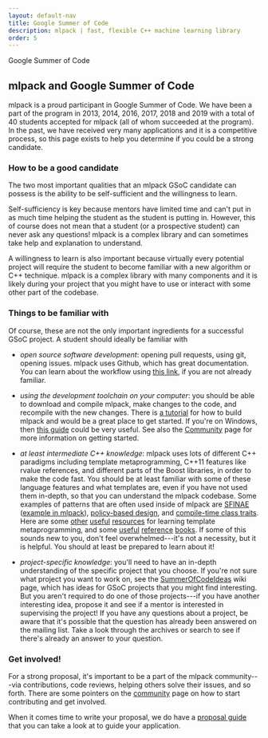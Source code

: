```yaml
---
layout: default-nav
title: Google Summer of Code
description: mlpack | fast, flexible C++ machine learning library
order: 5
---
```

<div class="page-title-header">Google Summer of Code</div>

## mlpack and Google Summer of Code

mlpack is a proud participant in Google Summer of Code. We have been a part of
the program in 2013, 2014, 2016, 2017, 2018 and 2019 with a total of 40 students
accepted for mlpack (all of whom succeeded at the program). In the past, we have
received very many applications and it is a competitive process, so this page
exists to help you determine if you could be a strong candidate.

### How to be a good candidate

The two most important qualities that an mlpack GSoC candidate can possess is
the ability to be self-sufficient and the willingness to learn.

Self-sufficiency is key because mentors have limited time and can't put in as
much time helping the student as the student is putting in. However, this of
course does not mean that a student (or a prospective student) can never ask any
questions! mlpack is a complex library and can sometimes take help and
explanation to understand.

A willingness to learn is also important because virtually every potential
project will require the student to become familiar with a new algorithm or C++
technique. mlpack is a complex library with many components and it is likely
during your project that you might have to use or interact with some other part
of the codebase.

### Things to be familiar with

Of course, these are not the only important ingredients for a successful GSoC
project. A student should ideally be familiar with

 * *open source software development*: opening pull requests, using git, opening
   issues. mlpack uses Github, which has great documentation. You can learn
   about the workflow using [this link](https://guides.github.com), if you are
   not already familiar.

 * *using the development toolchain on your computer*: you should be able to
   download and compile mlpack, make changes to the code, and recompile with the
   new changes. There is [a tutorial](doc/mlpack-git/doxygen/build.html) for
   how to build mlpack and would be a great place to get started. If you're on
   Windows, then [this guide](doc/mlpack-git/doxygen/build_windows.html) could
   be very useful.  See also the [Community](community.html) page for more
   information on getting started.

 * *at least intermediate C++ knowledge*: mlpack uses lots of different C++
   paradigms including template metaprogramming, C++11 features like rvalue
   references, and different parts of the Boost libraries, in order to make the
   code fast. You should be at least familiar with some of these language
   features and what templates are, even if you have not used them in-depth, so
   that you can understand the mlpack codebase. Some examples of patterns that
   are often used inside of mlpack are
   [SFINAE](https://shaharmike.com/cpp/sfinae/)
   ([example in mlpack](https://github.com/mlpack/mlpack/blob/565cfd3aad22deec0656b86e801052593a937723/src/mlpack/methods/mean_shift/mean_shift.hpp#L123)),
   [policy-based design](http://www.drdobbs.com/policy-based-design-in-the-real-world/184401861),
   and [compile-time class traits](https://accu.org/index.php/journals/442).
   Here are some
   [other](https://www.codeproject.com/Articles/257589/An-Idiots-Guide-to-Cplusplus-Templates-Part)
   [useful](https://www.codeproject.com/Articles/268849/An-Idiots-Guide-to-Cplusplus-Templates-Part)
   [resources](https://www.codeproject.com/Articles/3743/A-gentle-introduction-to-Template-Metaprogramming)
   for learning template metaprogramming, and some
   [useful](https://www.amazon.com/Modern-Design-Generic-Programming-Patterns/dp/0201704315)
   [reference](https://www.amazon.com/gp/product/0321334876?ie=UTF8&tag=aristeia.com-20&linkCode=as2&camp=1789&creative=9325&creativeASIN=0321334876)
   [books](https://www.amazon.com/gp/product/0201749629?ie=UTF8tag=aristeia.com-20linkCode=as2camp=1789creative=9325creativeASIN=0201749629). If
   some of this sounds new to you, don't feel overwhelmed---it's not a
   necessity, but it is helpful. You should at least be prepared to learn about
   it!

 * *project-specific knowledge*: you'll need to have an in-depth understanding
   of the specific project that you choose.  If you're not sure what project you
   want to work on, see the
   [SummerOfCodeIdeas](https://github.com/mlpack/mlpack/wiki/SummerOfCodeIdeas)
   wiki page, which has ideas for GSoC projects that you might find interesting.
   But you aren't required to do one of those projects---if you have another
   interesting idea, propose it and see if a mentor is interested in supervising
   the project!  If you have any questions about a project, be aware that it's
   possible that the question has already been answered on the mailing list.
   Take a look through the archives or search to see if there's already an
   answer to your question.

### Get involved!

For a strong proposal, it's important to be a part of the mlpack community---via
contributions, code reviews, helping others solve their issues, and so forth.
There are some pointers on the [community](community.html) page on how to start
contributing and get involved.

When it comes time to write your proposal, we do have a [proposal
guide](https://github.com/mlpack/mlpack/wiki/Google-Summer-of-Code-Application-Guide)
that you can take a look at to guide your application.
